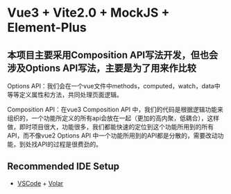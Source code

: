 # Vue3 + Vite2.0 + MockJS + Element-Plus
## 本项目主要采用Composition API写法开发，但也会涉及Options API写法，主要是为了用来作比较
Options API：我们会在一个vue文件中methods，computed，watch，data中等等定义属性和方法，共同处理页面逻辑。

Composition API：在vue3 Composition API 中，我们的代码是根据逻辑功能来组织的，一个功能所定义的所有api会放在一起（更加的高内聚，低耦合），这样做，即时项目很大，功能很多，我们都能快速的定位到这个功能所用到的所有API，而不像vue2 Options API 中一个功能所用到的API都是分散的，需要改动功能，到处找API的过程是很费劲的。

## Recommended IDE Setup

- [VSCode](https://code.visualstudio.com/) + [Volar](https://marketplace.visualstudio.com/items?itemName=johnsoncodehk.volar)
